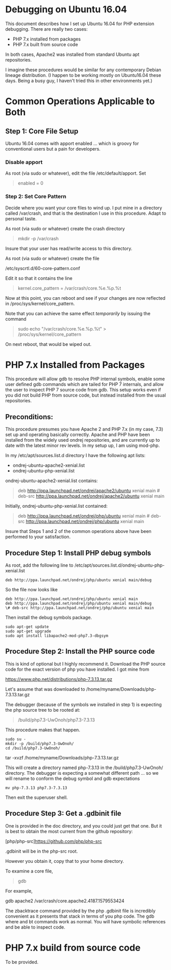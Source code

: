 # Debugging on Ubuntu 16.04

This document describes how I set up Ubuntu 16.04 for PHP extension debugging. There are really two cases: 

* PHP 7.x installed from packages
* PHP 7.x built from source code

In both cases, Apache2 was installed from standard Ubuntu apt repositories. 

I imagine these procedures would be similar for any contemporary Debian lineage distribution. (I happen to be working mostly on Ubuntu16.04 these days. Being a busy guy, I haven't tried this in other environments yet.)


# Common Operations Applicable to Both

## Step 1: Core File Setup

Ubuntu 16.04 comes with apport enabled ... which is groovy for conventional users but a pain for developers. 

### Disable apport

As root (via sudo or whatever), edit the file /etc/default/apport. Set

> enabled = 0

### Step 2: Set Core Pattern 

Decide where you want your core files to wind up. I put mine in a directory called /var/crash, and that is the destination I use in this procedure. Adapt to personal taste. 

As root (via sudo or whatever) create the crash directory

> mkdir -p /var/crash

Insure that your user has read/write access to this directory.

As root (via sudo or whatever) create the file 

/etc/syscrtl.d/60-core-pattern.conf

Edit it so that it contains the line

> kernel.core_pattern = /var/crash/core.%e.%p.%t

Now at this point, you can reboot and see if your changes are now reflected in /proc/sys/kernel/core_pattern. 

Note that you can achieve the same effect *temporarily* by issuing the command

> sudo echo "/var/crash/core.%e.%p.%t" > /proc/sys/kernel/core_pattern

On next reboot, that would be wiped out. 

# PHP 7.x Installed from Packages

This procedure will allow gdb to resolve PHP internal symbols, enable some user defined gdb commands which are tailed for PHP 7 internals, and allow the user to inspect PHP 7 source code from gdb. This setup works even if you did not build PHP from source code, but instead installed from the usual repositories.

## Preconditions:

This procedure presumes you have Apache 2 and PHP 7.x (in my case, 7.3) set up and operating basically correctly. Apache and PHP have been installed from the widely used  ondrej repositories, and are currently up to date with the latest minor rev levels. In my setup up, I am using mod-php. 

In my /etc/apt/sources.list.d directory I have the following apt lists:

* ondrej-ubuntu-apache2-xenial.list
* ondrej-ubuntu-php-xenial.list

ondrej-ubuntu-apache2-xenial.list contains:

> deb http://ppa.launchpad.net/ondrej/apache2/ubuntu xenial main
> \# deb-src http://ppa.launchpad.net/ondrej/apache2/ubuntu xenial main

Initially, ondrej-ubuntu-php-xenial.list contained:

> deb http://ppa.launchpad.net/ondrej/php/ubuntu xenial main
> \# deb-src http://ppa.launchpad.net/ondrej/php/ubuntu xenial main


Insure that Steps 1 and 2 of the common operations above have been performed 
to your satisfaction. 


## Procedure Step 1: Install PHP debug symbols

As root, add the following line to /etc/apt/sources.list.d/ondrej-ubuntu-php-xenial.list

```
deb http://ppa.launchpad.net/ondrej/php/ubuntu xenial main/debug
```
So the file now looks like

```
deb http://ppa.launchpad.net/ondrej/php/ubuntu xenial main
deb http://ppa.launchpad.net/ondrej/php/ubuntu xenial main/debug
\# deb-src http://ppa.launchpad.net/ondrej/php/ubuntu xenial main
```

Then install the debug symbols package. 

```Shell
sudo apt-get update
sudo apt-get upgrade
sudo apt install libapache2-mod-php7.3-dbgsym
```

## Procedure Step 2: Install the PHP source code

This is kind of optional but I highly recommend it. Download the PHP source code for the exact version of php you have installed. I got mine from 

https://www.php.net/distributions/php-7.3.13.tar.gz

Let's assume that was downloaded to /home/myname/Downloads/php-7.3.13.tar.gz

The debugger (because of the symbols we installed in step 1) is expecting the php source tree to be rooted at:

> /build/php7.3-UwOnoh/php7.3-7.3.13

This procedure makes that happen. 

```Shell
sudo su -
mkdir -p /build/php7.3-UwOnoh/
cd /build/php7.3-UwOnoh/
```

tar -xvzf /home/myname/Downloads/php-7.3.13.tar.gz 

This will create a directory named php-7.3.13 in the /build/php7.3-UwOnoh/ directory. The debugger is expecting a somewhat different path ... so we will rename to conform the debug symbol and gdb expectations

```Shell
mv php-7.3.13 php7.3-7.3.13
```

Then exit the superuser shell. 

## Procedure Step 3: Get a .gdbinit file

One is provided in the doc directory, and you could just get that one. But it is best to obtain the most current from the github repository: 

[php/php-src]https://github.com/php/php-src

.gdbinit will be in the php-src root.

However you obtain it, copy that to your home directory. 

To examine a core file, 

> gdb <path to application> <path to core file>

For example, 

gdb apache2 /var/crash/core.apache2.4187.1579553424

The zbacktrace command provided by the php .gdbinit file is incredibly convenient as it presents that stack in terms of you php code. The gdb where and bt commands work as normal. You will have symbolic references and be able to inspect code. 

# PHP 7.x build from source code

To be provided. 
